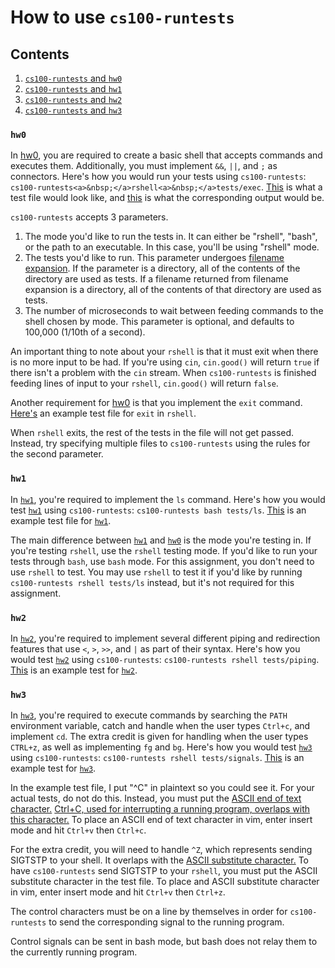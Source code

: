 # How to use ``cs100-runtests``

## Contents
1. [``cs100-runtests`` and ``hw0``](#hw0)
2. [``cs100-runtests`` and ``hw1``](#hw1)
3. [``cs100-runtests`` and ``hw2``](#hw2)
4. [``cs100-runtests`` and ``hw3``](#hw3)


### ``hw0``
In [hw0](https://github.com/mikeizbicki/ucr-cs100/#course-schedules), you are required to create a basic shell that accepts commands and executes them. Additionally, you must implement ``&&``, ``||``, and ``;`` as connectors. Here's how you would run your tests using ``cs100-runtests``: ``cs100-runtests<a>&nbsp;</a>rshell<a>&nbsp;</a>tests/exec``. [This](tests/execExampleTest1) is what a test file would look like, and [this](tests/exampleOutput) is what the corresponding output would be.

``cs100-runtests`` accepts 3 parameters.
  1. The mode you'd like to run the tests in. It can either be "rshell", "bash", or the path to an executable. In this case, you'll be using "rshell" mode.
  2. The tests you'd like to run. This parameter undergoes [filename expansion](https://www.gnu.org/software/bash/manual/html_node/Filename-Expansion.html). If the parameter is a directory, all of the contents of the directory are used as tests. If a filename returned from filename expansion is a directory, all of the contents of that directory are used as tests.
  3. The number of microseconds to wait between feeding commands to the shell chosen by mode. This parameter is optional, and defaults to 100,000 (1/10th of a second).

An important thing to note about your ``rshell`` is that it must exit when there is no more input to be had. If you're using ``cin``, ``cin.good()`` will return ``true`` if there isn't a problem with the ``cin`` stream. When ``cs100-runtests`` is finished feeding lines of input to your ``rshell``, ``cin.good()`` will return ``false``.

Another requirement for [hw0](https://github.com/mikeizbicki/ucr-cs100/#course-schedules) is that you implement the ``exit`` command. [Here's](tests/execExampleTest2) an example test file for ``exit`` in ``rshell``.

When ``rshell`` exits, the rest of the tests in the file will not get passed. Instead, try specifying multiple files to ``cs100-runtests`` using the rules for the second parameter.


### ``hw1``
In [``hw1``](https://github.com/mikeizbicki/ucr-cs100/#course-schedules), you're required to implement the ``ls`` command. Here's how you would test [``hw1``](https://github.com/mikeizbicki/ucr-cs100/#course-schedules) using ``cs100-runtests``: ``cs100-runtests bash tests/ls``. [This](tests/lsExampleTest) is an example test file for [``hw1``](https://github.com/mikeizbicki/ucr-cs100/#course-schedules).

The main difference between [``hw1``](https://github.com/mikeizbicki/ucr-cs100/#course-schedules) and [``hw0``](https://github.com/mikeizbicki/ucr-cs100/#course-schedules) is the mode you're testing in. If you're testing ``rshell``, use the ``rshell`` testing mode. If you'd like to run your tests through ``bash``, use ``bash`` mode. For this assignment, you don't need to use ``rshell`` to test. You may use ``rshell`` to test it if you'd like by running ``cs100-runtests rshell tests/ls`` instead, but it's not required for this assignment.

### ``hw2``
In [``hw2``](https://github.com/mikeizbicki/ucr-cs100/#course-schedules), you're required to implement several different piping and redirection features that use ``<``, ``>``, ``>>``, and ``|`` as part of their syntax. Here's how you would test [``hw2``](https://github.com/mikeizbicki/ucr-cs100/#course-schedules) using ``cs100-runtests``: ``cs100-runtests rshell tests/piping``. [This](tests/pipingExampleTest) is an example test for [``hw2``](https://github.com/mikeizbicki/ucr-cs100/#course-schedules).

### ``hw3``
In [``hw3``](https://github.com/mikeizbicki/ucr-cs100/#course-schedules), you're required to execute commands by searching the ``PATH`` environment variable, catch and handle when the user types ``Ctrl+c``, and implement ``cd``. The extra credit is given for handling when the user types ``CTRL+z``, as well as implementing ``fg`` and ``bg``. Here's how you would test [``hw3``](https://github.com/mikeizbicki/ucr-cs100/#course-schedules) using ``cs100-runtests``: ``cs100-runtests rshell tests/signals``. [This](tests/signalsExampleTest) is an example test for [``hw3``](https://github.com/mikeizbicki/ucr-cs100/#course-schedules).

In the example test file, I put "^C" in plaintext so you could see it. For your actual tests, do not do this. Instead, you must put the [ASCII end of text character.](http://en.wikipedia.org/wiki/End-of-text_character) [Ctrl+C, used for interrupting a running program, overlaps with this character.](http://en.wikipedia.org/wiki/Control-C) To place an ASCII end of text character in vim, enter insert mode and hit ``Ctrl+v`` then ``Ctrl+c``.

For the extra credit, you will need to handle ``^Z``, which represents sending SIGTSTP to your shell. It overlaps with the [ASCII substitute character.](http://en.wikipedia.org/wiki/Substitute_character) To have ``cs100-runtests`` send SIGTSTP to your ``rshell``, you must put the ASCII substitute character in the test file. To place and ASCII substitute character in vim, enter insert mode and hit ``Ctrl+v`` then ``Ctrl+z``.

The control characters must be on a line by themselves in order for ``cs100-runtests`` to send the corresponding signal to the running program.

Control signals can be sent in bash mode, but bash does not relay them to the currently running program.


